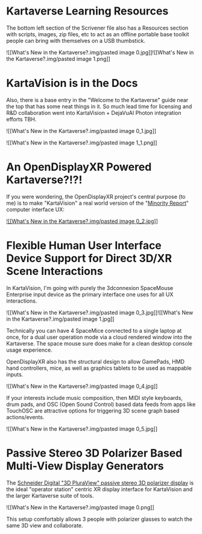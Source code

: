 
# Kartaverse Learning Resources

The bottom left section of the Scrivener file also has a Resources section with scripts, images, zip files, etc to act as an offline portable base toolkit people can bring with themselves on a USB thumbstick.

  
  

![[What's New in the Kartaverse?.img/pasted image 0.jpg]]![[What's New in the Kartaverse?.img/pasted image 1.png]]

  

# KartaVision is in the Docs

Also, there is a base entry in the "Welcome to the Kartaverse" guide near the top that has some neat things in it. So much lead time for licensing and R&D collaboration went into KartaVision + DejaVuAI Photon integration efforts TBH.

  

![[What's New in the Kartaverse?.img/pasted image 0_1.jpg]]

  

![[What's New in the Kartaverse?.img/pasted image 1_1.png]]

# An OpenDisplayXR Powered Kartaverse?!?!

If you were wondering, the OpenDisplayXR project's central purpose (to me) is to make "KartaVision" a real world version of the "[Minority Report](https://youtu.be/PJqbivkm0Ms)" computer interface UX:

  

[![[What's New in the Kartaverse?.img/pasted image 0_2.jpg]]](https://youtu.be/PJqbivkm0Ms)

# Flexible Human User Interface Device Support for Direct 3D/XR Scene Interactions

In KartaVision, I'm going with purely the 3dconnexion SpaceMouse Enterprise input device as the primary interface one uses for all UX interactions.

  

![[What's New in the Kartaverse?.img/pasted image 0_3.jpg]]![[What's New in the Kartaverse?.img/pasted image 1.jpg]]

  

Technically you can have 4 SpaceMice connected to a single laptop at once, for a dual user operation mode via a cloud rendered window into the Kartaverse. The space mouse sure does make for a clean desktop console usage experience.

  

OpenDisplayXR also has the structural design to allow GamePads, HMD hand controllers, mice, as well as graphics tablets to be used as mappable inputs.

  

![[What's New in the Kartaverse?.img/pasted image 0_4.jpg]]

  

If your interests include music composition, then MIDI style keyboards, drum pads, and OSC (Open Sound Control) based data feeds from apps like TouchOSC are attractive options for triggering 3D scene graph based actions/events.

  

![[What's New in the Kartaverse?.img/pasted image 0_5.jpg]]

# Passive Stereo 3D Polarizer Based Multi-View Display Generators

The [Schneider Digital "3D PluraView" passive stereo 3D polarizer display](https://www.linkedin.com/posts/josef-j-schneider-41799536_3d-pluraview-stereoscopic-3d-visualisation-activity-7006663474290270208-7TUm) is the ideal "operator station" centric XR display interface for KartaVision and the larger Kartaverse suite of tools.

  

![[What's New in the Kartaverse?.img/pasted image 0.png]]

  

This setup comfortably allows 3 people with polarizer glasses to watch the same 3D view and collaborate.

  